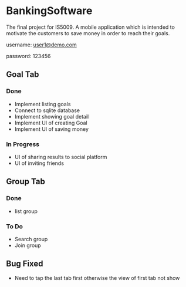 # BankingSoftware
The final project for IS5009. A mobile application which is intended to motivate the customers to save money in order to reach their goals.

username: user1@demo.com 

password: 123456

## Goal Tab
### Done
- Implement listing goals
- Connect to sqlite database
- Implement showing goal detail
- Implement UI of creating Goal
- Implement UI of saving money

### In Progress
- UI of sharing results to social platform
- UI of inviting friends

## Group Tab
### Done
- list group
### To Do
- Search group
- Join group

## Bug Fixed
- Need to tap the last tab first otherwise the view of first tab not show


